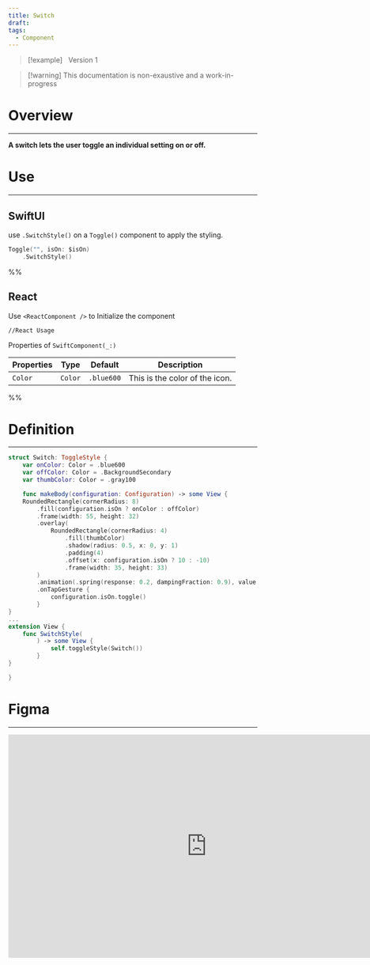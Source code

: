 ```yaml
---
title: Switch
draft: 
tags:
  - Component
---
```

> [!example] &nbsp;&nbsp;Version 1

> [!warning] This documentation is non-exaustive and a work-in-progress

# Overview
---

**A switch lets the user toggle an individual setting on or off.**
# Use

---
## SwiftUI

use `.SwitchStyle()` on a `Toggle()` component to apply the styling.

```swift
Toggle("", isOn: $isOn)
	.SwitchStyle()
```
%%

 ## React

Use `<ReactComponent />` to Initialize the component

```tsx title="React"
//React Usage
```

Properties of `SwiftComponent(_:)`

| Properties | Type    | Default    | Description                    |
| ---------- | ------- | ---------- | ------------------------------ |
| `Color`    | `Color` | `.blue600` | This is the color of the icon. |
 %%
# Definition
---
```swift title="GlobalStyles.swift"
struct Switch: ToggleStyle {
	var onColor: Color = .blue600
	var offColor: Color = .BackgroundSecondary
	var thumbColor: Color = .gray100

	func makeBody(configuration: Configuration) -> some View {
	RoundedRectangle(cornerRadius: 8)
		.fill(configuration.isOn ? onColor : offColor)
		.frame(width: 55, height: 32)
		.overlay(
			RoundedRectangle(cornerRadius: 4)
				.fill(thumbColor)
				.shadow(radius: 0.5, x: 0, y: 1)
				.padding(4)
				.offset(x: configuration.isOn ? 10 : -10)
				.frame(width: 35, height: 33)
		)
		.animation(.spring(response: 0.2, dampingFraction: 0.9), value: configuration.isOn)
		.onTapGesture {
			configuration.isOn.toggle()
		}
}
...
extension View {
    func SwitchStyle(
        ) -> some View {
            self.toggleStyle(Switch())
        }
}

}
```

# Figma
---
 <iframe style="border: 1px solid rgba(0, 0, 0, 0.1);" width="800" height="450" src="https://www.figma.com/embed?embed_host=share&url=https%3A%2F%2Fwww.figma.com%2Fdesign%2FYdYApHlAjaKaJwv7ogVBoy%2FFaaviator-Design-System-(v1)%3Fnode-id%3D2890-1707%26t%3D6U3BTj3WLzRUilCx-1" allowfullscreen></iframe> 